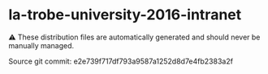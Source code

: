 # la-trobe-university-2016-intranet

:warning: These distribution files are automatically generated and should never be manually managed.

Source git commit: e2e739f717df793a9587a1252d8d7e4fb2383a2f
